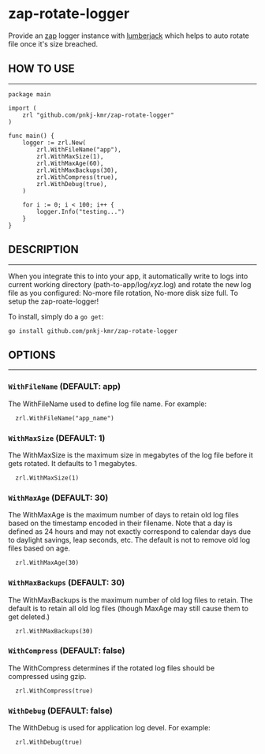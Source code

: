 # zap-rotate-logger

Provide an [zap](https://github.com/uber-go/zap) logger instance with [lumberjack](https://github.com/natefinch/lumberjack) which helps to auto rotate file once it's size breached.

## HOW TO USE

---

```
package main

import (
	zrl "github.com/pnkj-kmr/zap-rotate-logger"
)

func main() {
	logger := zrl.New(
		zrl.WithFileName("app"),
		zrl.WithMaxSize(1),
		zrl.WithMaxAge(60),
		zrl.WithMaxBackups(30),
		zrl.WithCompress(true),
		zrl.WithDebug(true),
	)

	for i := 0; i < 100; i++ {
		logger.Info("testing...")
	}
}

```

## DESCRIPTION

---

When you integrate this to into your app, it automatically write to logs into current working directory (path-to-app/log/_xyz_.log) and rotate the new log file as you configured: No-more file rotation, No-more disk size full. To setup the zap-roate-logger!

To install, simply do a `go get`:

```
go install github.com/pnkj-kmr/zap-rotate-logger
```

## OPTIONS

---

### `WithFileName` (DEFAULT: app)

The WithFileName used to define log file name. For example:

```
  zrl.WithFileName("app_name")
```

### `WithMaxSize` (DEFAULT: 1)

The WithMaxSize is the maximum size in megabytes of the log file before it gets rotated. It defaults to 1 megabytes.

```
  zrl.WithMaxSize(1)
```

### `WithMaxAge` (DEFAULT: 30)

The WithMaxAge is the maximum number of days to retain old log files based on the timestamp encoded in their filename. Note that a day is defined as 24 hours and may not exactly correspond to calendar days due to daylight savings, leap seconds, etc. The default is not to remove old log files based on age.

```
  zrl.WithMaxAge(30)
```

### `WithMaxBackups` (DEFAULT: 30)

The WithMaxBackups is the maximum number of old log files to retain. The default is to retain all old log files (though MaxAge may still cause them to get deleted.)

```
  zrl.WithMaxBackups(30)
```

### `WithCompress` (DEFAULT: false)

The WithCompress determines if the rotated log files should be compressed using gzip.

```
  zrl.WithCompress(true)
```

### `WithDebug` (DEFAULT: false)

The WithDebug is used for application log devel. For example:

```
  zrl.WithDebug(true)
```
